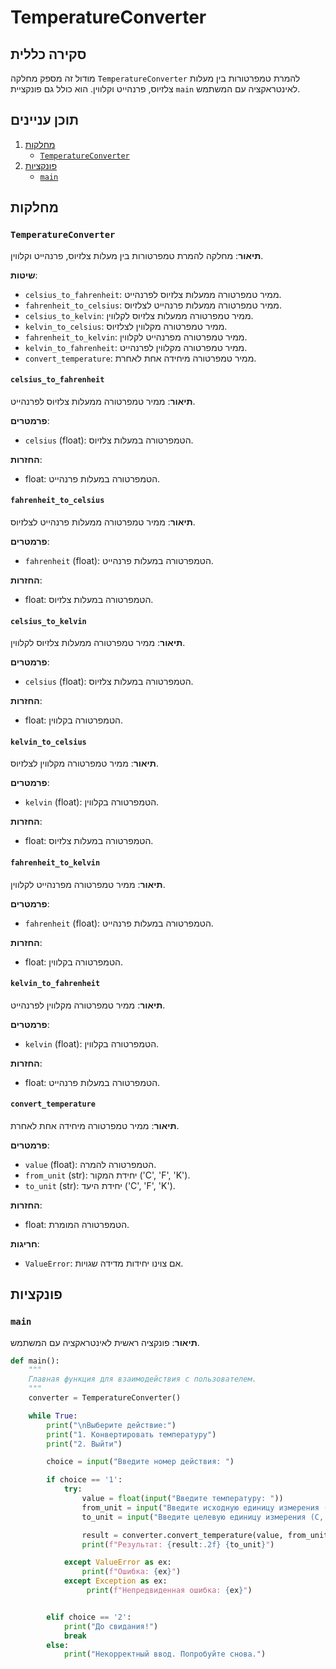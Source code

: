 # TemperatureConverter

## סקירה כללית

מודול זה מספק מחלקה `TemperatureConverter` להמרת טמפרטורות בין מעלות צלזיוס, פרנהייט וקלווין. הוא כולל גם פונקציית `main` לאינטראקציה עם המשתמש.

## תוכן עניינים

1. [מחלקות](#מחלקות)
    - [`TemperatureConverter`](#temperatureconverter)
2. [פונקציות](#פונקציות)
    - [`main`](#main)

## מחלקות

### `TemperatureConverter`

**תיאור**:
מחלקה להמרת טמפרטורות בין מעלות צלזיוס, פרנהייט וקלווין.

**שיטות**:

- `celsius_to_fahrenheit`: ממיר טמפרטורה ממעלות צלזיוס לפרנהייט.
- `fahrenheit_to_celsius`: ממיר טמפרטורה ממעלות פרנהייט לצלזיוס.
- `celsius_to_kelvin`: ממיר טמפרטורה ממעלות צלזיוס לקלווין.
- `kelvin_to_celsius`: ממיר טמפרטורה מקלווין לצלזיוס.
- `fahrenheit_to_kelvin`: ממיר טמפרטורה מפרנהייט לקלווין.
- `kelvin_to_fahrenheit`: ממיר טמפרטורה מקלווין לפרנהייט.
- `convert_temperature`: ממיר טמפרטורה מיחידה אחת לאחרת.

#### `celsius_to_fahrenheit`

**תיאור**:
ממיר טמפרטורה ממעלות צלזיוס לפרנהייט.

**פרמטרים**:
- `celsius` (float): הטמפרטורה במעלות צלזיוס.

**החזרות**:
- float: הטמפרטורה במעלות פרנהייט.

#### `fahrenheit_to_celsius`

**תיאור**:
ממיר טמפרטורה ממעלות פרנהייט לצלזיוס.

**פרמטרים**:
- `fahrenheit` (float): הטמפרטורה במעלות פרנהייט.

**החזרות**:
- float: הטמפרטורה במעלות צלזיוס.

#### `celsius_to_kelvin`

**תיאור**:
ממיר טמפרטורה ממעלות צלזיוס לקלווין.

**פרמטרים**:
- `celsius` (float): הטמפרטורה במעלות צלזיוס.

**החזרות**:
- float: הטמפרטורה בקלווין.

#### `kelvin_to_celsius`

**תיאור**:
ממיר טמפרטורה מקלווין לצלזיוס.

**פרמטרים**:
- `kelvin` (float): הטמפרטורה בקלווין.

**החזרות**:
- float: הטמפרטורה במעלות צלזיוס.

#### `fahrenheit_to_kelvin`

**תיאור**:
ממיר טמפרטורה מפרנהייט לקלווין.

**פרמטרים**:
- `fahrenheit` (float): הטמפרטורה במעלות פרנהייט.

**החזרות**:
- float: הטמפרטורה בקלווין.

#### `kelvin_to_fahrenheit`

**תיאור**:
ממיר טמפרטורה מקלווין לפרנהייט.

**פרמטרים**:
- `kelvin` (float): הטמפרטורה בקלווין.

**החזרות**:
- float: הטמפרטורה במעלות פרנהייט.

#### `convert_temperature`

**תיאור**:
ממיר טמפרטורה מיחידה אחת לאחרת.

**פרמטרים**:
- `value` (float): הטמפרטורה להמרה.
- `from_unit` (str): יחידת המקור ('C', 'F', 'K').
- `to_unit` (str): יחידת היעד ('C', 'F', 'K').

**החזרות**:
- float: הטמפרטורה המומרת.

**חריגות**:
- `ValueError`: אם צוינו יחידות מדידה שגויות.

## פונקציות

### `main`

**תיאור**:
פונקציה ראשית לאינטראקציה עם המשתמש.

```python
def main():
    """
    Главная функция для взаимодействия с пользователем.
    """
    converter = TemperatureConverter()

    while True:
        print("\nВыберите действие:")
        print("1. Конвертировать температуру")
        print("2. Выйти")

        choice = input("Введите номер действия: ")

        if choice == '1':
            try:
                value = float(input("Введите температуру: "))
                from_unit = input("Введите исходную единицу измерения (C, F, K): ").upper()
                to_unit = input("Введите целевую единицу измерения (C, F, K): ").upper()

                result = converter.convert_temperature(value, from_unit, to_unit)
                print(f"Результат: {result:.2f} {to_unit}")

            except ValueError as ex:
                print(f"Ошибка: {ex}")
            except Exception as ex:
                 print(f"Непредвиденная ошибка: {ex}")


        elif choice == '2':
            print("До свидания!")
            break
        else:
            print("Некорректный ввод. Попробуйте снова.")
